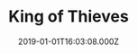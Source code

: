 ---
title: "King of Thieves"
year: 2018
date: 2019-01-01T16:03:08.000Z
permalink: /almanac/movies/2019-01-01-king-of-thieves/index.html
rating: 2
---